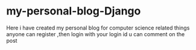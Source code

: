 # my-personal-blog-Django
Here i have created my personal blog for computer science related things
anyone can register ,then login 
with your login id u can comment on the post
